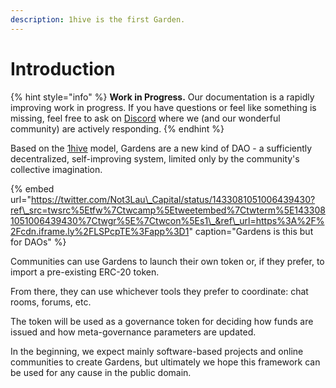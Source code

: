 ```yaml
---
description: 1hive is the first Garden.
---
```


# Introduction

{% hint style="info" %}
**Work in Progress.** Our documentation is a rapidly improving work in progress. If you have questions or feel like something is missing, feel free to ask on [Discord](https://discord.com/invite/M2EVG4MfR4) where we \(and our wonderful community\) are actively responding.
{% endhint %}

Based on the [1hive](https://wiki.1hive.org/) model, Gardens are a new kind of DAO - a sufficiently decentralized, self-improving system, limited only by the community's collective imagination.

{% embed url="https://twitter.com/Not3Lau\_Capital/status/1433081051006439430?ref\_src=twsrc%5Etfw%7Ctwcamp%5Etweetembed%7Ctwterm%5E1433081051006439430%7Ctwgr%5E%7Ctwcon%5Es1\_&ref\_url=https%3A%2F%2Fcdn.iframe.ly%2FLSPcpTE%3Fapp%3D1" caption="Gardens is this but for DAOs" %}

Communities can use Gardens to launch their own token or, if they prefer, to import a pre-existing ERC-20 token.

From there, they can use whichever tools they prefer to coordinate: chat rooms, forums, etc. 

The token will be used as a governance token for deciding how funds are issued and how meta-governance parameters are updated.

In the beginning, we expect mainly software-based projects and online communities to create Gardens, but ultimately we hope this framework can be used for any cause in the public domain.

